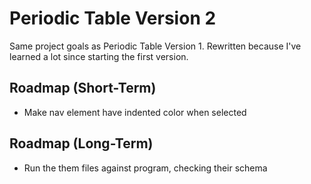 # Periodic Table Version 2
Same project goals as Periodic Table Version 1. Rewritten because I've learned a lot since starting the first version.

## Roadmap (Short-Term)
- Make nav element have indented color when selected

## Roadmap (Long-Term)
- Run the them files against program, checking their schema
